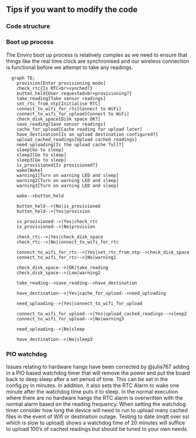 
## Tips if you want to modify the code

### Code structure

### Boot up process

The Enviro boot up process is relatively complex as we need to ensure that things like the real time clock are synchronised and our wireless connection is functional before we attempt to take any readings.

```mermaid
  graph TD;
    provision[Enter provisioning mode]
    check_rtc{Is RTC<br>synched?}
    button_held{User requested<br>provisioning?}
    take_reading[Take sensor readings]
    set_rtc_from_ntp[Initialise RTC]
    connect_to_wifi_for_rtc[Connect to WiFi]
    connect_to_wifi_for_upload[Connect to WiFi]
    check_disk_space[Disk space OK?]
    save_reading[Save sensor readings]
    cache_for_upload[Cache reading for upload later]
    have_destination[Is an upload destination configured?]
    upload_cached_readings[Upload cached readings]
    need_uploading[Is the upload cache full?]
    sleep[Go to sleep]
    sleep2[Go to sleep]
    sleep3[Go to sleep]
    is_provisioned{Is provisioned?}
    wake[Wake]
    warning1[Turn on warning LED and sleep]
    warning2[Turn on warning LED and sleep]
    warning3[Turn on warning LED and sleep]

    wake-->button_held

    button_held-->|No|is_provisioned
    button_held-->|Yes|provision

    is_provisioned-->|Yes|check_rtc
    is_provisioned-->|No|provision

    check_rtc-->|Yes|check_disk_space
    check_rtc-->|No|connect_to_wifi_for_rtc

    connect_to_wifi_for_rtc-->|Yes|set_rtc_from_ntp-->check_disk_space
    connect_to_wifi_for_rtc-->|No|warning1

    check_disk_space-->|OK|take_reading
    check_disk_space-->|Low|warning2

    take_reading-->save_reading-->have_destination

    have_destination-->|Yes|cache_for_upload-->need_uploading

    need_uploading-->|Yes|connect_to_wifi_for_upload

    connect_to_wifi_for_upload-->|Yes|upload_cached_readings-->sleep2
    connect_to_wifi_for_upload-->|No|warning3

    need_uploading-->|No|sleep

    have_destination-->|No|sleep3

```

### PIO watchdog

Issues relating to hardware hangs have been corrected by @julia767 adding in a PIO based watchdog timer that will remove the power and put the board back to deep sleep after a set period of time.  This can be set in the config.py in minutes.  In addition, it also sets the RTC Alarm to wake one minute after the watchdog time puts it to sleep.  In the normal execution where there are no hardware hangs the RTC alarm is overwritten with the normal alarm based on the reading frequency.  When setting the watchdog timer consider how long the device will need to run to upload many cached files in the event of Wifi or destination outage.  Testing to date (mqtt over ssl which is slow to upload) shows a watchdog time of 20 minutes will suffice to upload 100’s of cached readings but should be tuned to your own needs. 